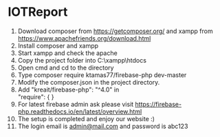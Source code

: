 # IOTReport
1. Download composer from https://getcomposer.org/ and xampp from https://www.apachefriends.org/download.html
2. Install composer and xampp
3. Start xampp and check the apache
4. Copy the project folder into C:\xampp\htdocs
5. Open cmd and cd to the directory
6. Type composer require ktamas77/firebase-php dev-master
7. Modify the composer.json in the project directory.
8. Add "kreait/firebase-php": "^4.0" in  
   "require": {
   }
9. For latest firebase admin ask please visit https://firebase-php.readthedocs.io/en/latest/overview.html
10. The setup is completed and enjoy our website :)
11. The login email is admin@mail.com and password is abc123
